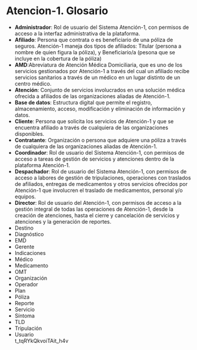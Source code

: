 # Atencion-1. Glosario

*  **Administrador**: Rol de usuario del Sistema Atención-1, con permisos de acceso a la interfaz administrativa de la plataforma.
*  **Afiliado**: Persona que contrata o es beneficiario de una póliza de seguros. Atención-1 maneja dos tipos de afiliados: Titular (persona a nombre de quien figura la póliza), y Beneficiario/a (pesona que se incluye en la cobertura de la póliza)
*  **AMD**:Abreviatura de Atención Médica Domiciliaria, que es uno de los servicios gestionados por Atención-1 a través del cual un afiliado recibe servicios sanitarios a través de un médico en un lugar distinto de un centro médico.
*  **Atención**: Conjunto de servicios involucrados en una solución médica ofrecida a afiliados de las organizaciones aliadas de Atención-1.
*  **Base de datos**: Estructura digital que permite el registro, almacenamiento, acceso, modificación y eliminación de información y datos.
*  **Cliente**: Persona que solicita los servicios de Atención-1 y que se encuentra afiliado a través de cualquiera de las organizaciones disponibles.
*  **Contratante**: Organización o persona que adquiere una póliza a través de cualquiera de las organizaciones aliadas de Atención-1.
*  **Coordinador**: Rol de usuario del Sistema Atención-1, con permisos de acceso a tareas de gestión de servicios y atenciones dentro de la plataforma Atención-1.
*  **Despachador**: Rol de usuario del Sistema Atención-1, con permisos de acceso a labores de gestión de tripulaciones, operaciones con traslados de afiliados, entregas de medicamentos y otros servicios ofrecidos por Atención-1 que involucren el traslado de medicamentos, personal y/o equipos.
*  **Director**: Rol de usuario del Atención-1, con permisos de acceso a la gestión integral de todas las operaciones de Atención-1, desde la creación de atenciones, hasta el cierre y cancelación de servicios y atenciones y la generación de reportes.
*  Destino
*  Diagnóstico
*  EMD
*  Gerente
*  Indicaciones 
*  Médico
*  Medicamento
*  OMT
*  Organización
*  Operador
*  Plan
*  Póliza
*  Reporte
*  Servicio
*  Síntoma
*  TLD
*  Tripulación
*  Usuario  
  t_tqRYkQkvoiTAit_h4v